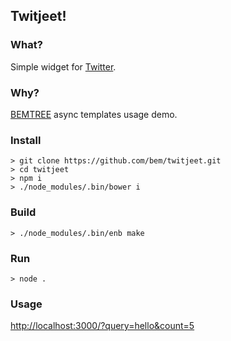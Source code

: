 ## Twitjeet!

### What?

Simple widget for [Twitter](https://twitter.com/).

### Why?

[BEMTREE](http://ru.bem.info/libs/bem-core/2.2.0/templating/bemtree/) async templates usage demo.

### Install

```
> git clone https://github.com/bem/twitjeet.git
> cd twitjeet
> npm i
> ./node_modules/.bin/bower i
```

### Build

```
> ./node_modules/.bin/enb make
```

### Run

```
> node .
```

### Usage

[http://localhost:3000/?query=hello&count=5](http://localhost:3000/?query=hello&count=5)
